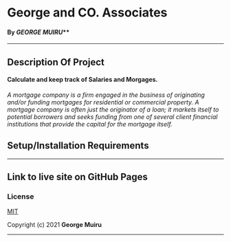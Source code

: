 # George and CO. Associates

#### By *GEORGE MUIRU***
___

## Description Of Project
#### Calculate and keep track of Salaries and Morgages.
*A mortgage company is a firm engaged in the business of originating and/or funding mortgages for residential or commercial property. A mortgage company is often just the originator of a loan; it markets itself to potential borrowers and seeks funding from one of several client financial institutions that provide the capital for the mortgage itself.*

## **Setup/Installation Requirements**

 ___
## Link to live site on GitHub Pages
### License

 [MIT](https://choosealicense.com/licenses/mit/)

Copyright (c) 2021 **George Muiru**
 ___
